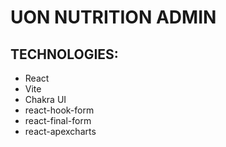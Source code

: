 # UON NUTRITION ADMIN
## TECHNOLOGIES:
- React
- Vite
- Chakra UI
- react-hook-form
- react-final-form
- react-apexcharts
